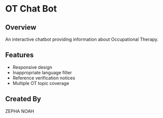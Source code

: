 # OT Chat Bot

## Overview
An interactive chatbot providing information about Occupational Therapy.

## Features
- Responsive design
- Inappropriate language filter
- Reference verification notices
- Multiple OT topic coverage

## Created By
ZEPHA NOAH
